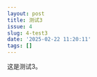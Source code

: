 ```yaml
---
layout: post
title: 测试3
issue: 4
slug: 4-test3
date: '2025-02-22 11:20:11'
tags: []
---
```


这是测试3。
